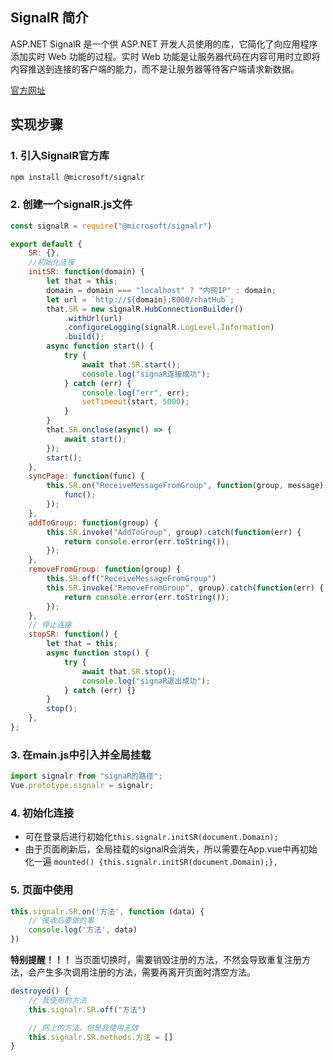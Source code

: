 ## SignalR 简介
ASP.NET SignalR 是一个供 ASP.NET 开发人员使用的库，它简化了向应用程序添加实时 Web 功能的过程。实时 Web 功能是让服务器代码在内容可用时立即将内容推送到连接的客户端的能力，而不是让服务器等待客户端请求新数据。

[官方网址](https://docs.microsoft.com/en-us/aspnet/signalr/)

## 实现步骤

### 1. 引入SignalR官方库

```bash
npm install @microsoft/signalr
```

### 2. 创建一个signalR.js文件

```javascript
const signalR = require("@microsoft/signalr")

export default {
    SR: {},
    //初始化连接
    initSR: function(domain) {
        let that = this;
        domain = domain === "localhost" ? "内网IP" : domain;
        let url = `http://${domain}:8000/chatHub`;
        that.SR = new signalR.HubConnectionBuilder()
            .withUrl(url)
            .configureLogging(signalR.LogLevel.Information)
            .build();
        async function start() {
            try {
                await that.SR.start();
                console.log("signaR连接成功");
            } catch (err) {
                console.log("err", err);
                setTimeout(start, 5000);
            }
        }
        that.SR.onclose(async() => {
            await start();
        });
        start();
    },
    syncPage: function(func) {
        this.SR.on("ReceiveMessageFromGroup", function(group, message) {
            func();
        });
    },
    addToGroup: function(group) {
        this.SR.invoke("AddToGroup", group).catch(function(err) {
            return console.error(err.toString());
        });
    },
    removeFromGroup: function(group) {
        this.SR.off("ReceiveMessageFromGroup")
        this.SR.invoke("RemoveFromGroup", group).catch(function(err) {
            return console.error(err.toString());
        });
    },
    // 停止连接
    stopSR: function() {
        let that = this;
        async function stop() {
            try {
                await that.SR.stop();
                console.log("signaR退出成功");
            } catch (err) {}
        }
        stop();
    },
};
```

### 3. 在main.js中引入并全局挂载

```javascript
import signalr from "signaR的路径";
Vue.prototype.signalr = signalr;
```

### 4. 初始化连接
- 可在登录后进行初始化`this.signalr.initSR(document.Domain);`
- 由于页面刷新后，全局挂载的signalR会消失，所以需要在App.vue中再初始化一遍
  `mounted() {this.signalr.initSR(document.Domain);},`

### 5. 页面中使用

```javascript
this.signalr.SR.on('方法', function (data) {
    // 接收后要做的事
    console.log('方法', data)
})
```

**特别提醒！！！**
当页面切换时，需要销毁注册的方法，不然会导致重复注册方法，会产生多次调用注册的方法，需要再离开页面时清空方法。

```javascript
destroyed() {
    // 我使用的方法
    this.signalr.SR.off("方法")

    // 网上的方法，但是我使用无效
    this.signalr.SR.methods.方法 = []
}
```
